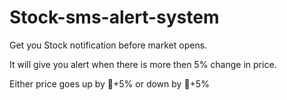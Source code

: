 # Stock-sms-alert-system
Get you Stock notification before market opens.

It will give you alert when there is more then 5% change in price.

Either price goes up by 🔺+5% or down by 🔻+5%
